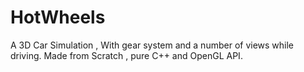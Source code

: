 # HotWheels
A 3D Car Simulation , With gear system and a number of views while driving. Made from Scratch , pure C++ and OpenGL API.
